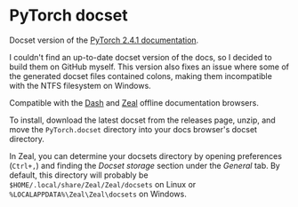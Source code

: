 # PyTorch docset

Docset version of the [PyTorch 2.4.1 documentation](https://pytorch.org/docs/2.4/).

I couldn't find an up-to-date docset version of the docs, so I decided to build
them on GitHub myself. This version also fixes an issue where some of the
generated docset files contained colons, making them incompatible with the NTFS
filesystem on Windows.

Compatible with the [Dash](https://kapeli.com/dash) and
[Zeal](https://zealdocs.org/) offline documentation browsers.

To install, download the latest docset from the releases page, unzip, and move
the `PyTorch.docset` directory into your docs browser's docset directory.

In Zeal, you can determine your docsets directory by opening preferences
(`Ctrl+,`) and finding the *Docset storage* section under the *General* tab. By
default, this directory will probably be `$HOME/.local/share/Zeal/Zeal/docsets`
on Linux or `%LOCALAPPDATA%\Zeal\Zeal\docsets` on Windows.
